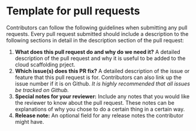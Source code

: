 # Template for pull requests
Contributors can follow the following guidelines when submitting any pull requests. Every pull request submitted should include a description to the following sections in detail in the description section of the pull request:

1. **What does this pull request do and why do we need it?**
    A detailed description of the pull request and why it is useful to be added to the cloud scaffolding prject.
2. **Which issue(s) does this PR fix?**
    A detailed description of the issue or feature that this pull request is for. Contributors can also link up the issue number if it is on Github.
    *It is highly recommended that all issues be tracked on Github.*
3. **Special notes for your reviewer:**
    Include any notes that you would like the reviewer to know about the pull request. These notes can be explanations of why you chose to do a certain thing in a certain way.
4. **Release note:**
    An optional field for any release notes the contributor might have. 
